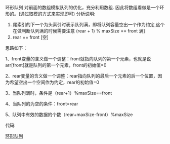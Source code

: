 环形队列
对前面的数组模拟队列的优化，充分利用数组. 因此将数组看做是一个环形的。(通过取模的方式来实现即可)
分析说明:
1) 尾索引的下一个为头索引时表示队列满，即将队列容量空出一个作为约定,这个在做判断队列满的时候需要注意 (rear + 1) % maxSize == front 满]
2) rear == front [空]

思路如下：

1、front变量的含义做一个调整：front就指向队列的第一个元素，也就是说arr[front]就是队列的第一个元素，front的初始值=0

2、rear变量的含义做一个调整：rear指向队列的最后一个元素的后一个位置，因为希望空出一个空间作为约定，rear的初始值=0

3、当队列满时，条件是（rear+1）%maxSize==front

4、当队列的为空的条件：front=rear

5、队列中有效的数据的个数（rear+maxSize-front）%maxSize

代码:

[环形队列](../datastructure/CircleArrayQueue.java)

